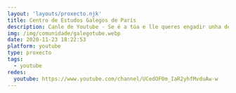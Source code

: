 ```yaml
---
layout: 'layouts/proxecto.njk'
title: Centro de Estudos Galegos de París
description: Canle de Youtube - Se é a túa e lle queres engadir unha descripción e etiquetas, ponte en contacto con nós.
img: /img/comunidade/galegotube.webp
date: 2020-11-23 18:22:53
platform: youtube
type: proxecto
tags:
  - youtube
redes:
  youtube: https://www.youtube.com/channel/UCedOF0m_IaR2yhfMvduAw-w
---
```


